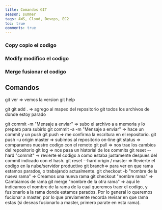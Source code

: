 ```yaml
---
title: Comandos GIT
season: summer
tags: AWS, Cloud, Devops, EC2
toc: true
comments: true
---
```

### Copy copio el codigo
### Modify modifico el codigo 
### Merge fusionar el codigo

## Comandos
 git ver => vemos la version 
 git help
 
 git 
git add . => agrego al mapeo del repositorio git todos los archivos de donde estoy parado

git commit -m "Mensaje a enviar" => subo el archivo a a memoria y lo preparo para subirlo
git commit -a -m "Mensaje a enviar" => hace un commit y un push 
git push => me confirma la escritura en el repositorio.
git push -u origin master => subimos al repositorio on-line 
git status => comparamos nuestro codigo con el remoto 
git pull => nos trae los cambios del repositorio 
git log => nos pasa un historial de los commits 
git reset --hard "commit" => revierte el codigo a como estaba justamente despues del commit indicado con el hash. 
git reset --hard origin / master => Revierte el codigo en la nube/servidor productivo
git branch=> para ver en que rama estamos parados, o trabajando actualmente. 
git checkout -b "nombre de la nueva rama"  => Creamos una nueva rama
git checkout "nombre rama" => Cambiamos de rama
git merge "nombre de la otra rama" => aqui le indicamos el nombre de la rama de la cual queremos traer el codigo, y fusionarlo a la rama donde estamos parados. Por lo general lo queremos fucionar a master, por lo que previamente recorda revisar en que rama estas (si deseas fusionarlo a master, primero parate en esta rama). 


